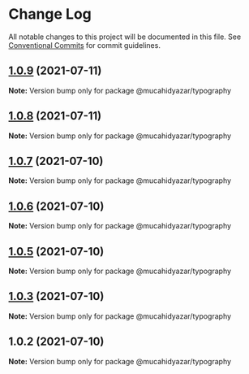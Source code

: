 # Change Log

All notable changes to this project will be documented in this file.
See [Conventional Commits](https://conventionalcommits.org) for commit guidelines.

## [1.0.9](https://github.com/mucahidyazar/mucahid-ui/compare/@mucahidyazar/typography@1.0.8...@mucahidyazar/typography@1.0.9) (2021-07-11)

**Note:** Version bump only for package @mucahidyazar/typography





## [1.0.8](https://github.com/mucahidyazar/mucahid-ui/compare/@mucahidyazar/typography@1.0.7...@mucahidyazar/typography@1.0.8) (2021-07-11)

**Note:** Version bump only for package @mucahidyazar/typography





## [1.0.7](https://github.com/mucahidyazar/mucahidyazar/compare/@mucahidyazar/typography@1.0.6...@mucahidyazar/typography@1.0.7) (2021-07-10)

**Note:** Version bump only for package @mucahidyazar/typography

## [1.0.6](https://github.com/mucahidyazar/mucahidyazar/compare/@mucahidyazar/typography@1.0.5...@mucahidyazar/typography@1.0.6) (2021-07-10)

**Note:** Version bump only for package @mucahidyazar/typography

## [1.0.5](https://github.com/mucahidyazar/mucahidyazar/compare/@mucahidyazar/typography@1.0.3...@mucahidyazar/typography@1.0.5) (2021-07-10)

**Note:** Version bump only for package @mucahidyazar/typography

## [1.0.3](https://github.com/mucahidyazar/mucahidyazar/compare/@mucahidyazar/typography@1.0.2...@mucahidyazar/typography@1.0.3) (2021-07-10)

**Note:** Version bump only for package @mucahidyazar/typography

## 1.0.2 (2021-07-10)

**Note:** Version bump only for package @mucahidyazar/typography
